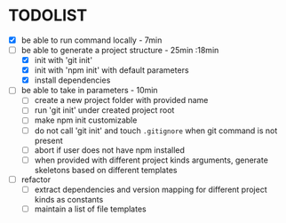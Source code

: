 # TODOLIST

* [x] be able to run command locally - 7min
* [ ] be able to generate a project structure - 25min :18min
  * [x] init with 'git init'
  * [x] init with 'npm init' with default parameters
  * [x] install dependencies
* [ ] be able to take in parameters - 10min
  * [ ] create a new project folder with provided name
  * [ ] run 'git init' under created project root
  * [ ] make npm init customizable
  * [ ] do not call 'git init' and touch `.gitignore` when git command is not present
  * [ ] abort if user does not have npm installed
  * [ ] when provided with different project kinds arguments, generate skeletons based on different templates
* [ ] refactor
  * [ ] extract dependencies and version mapping for different project kinds as constants 
  * [ ] maintain a list of file templates
